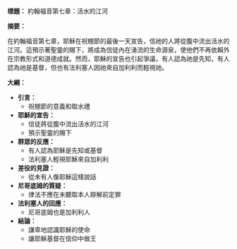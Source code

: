 **標題：** 約翰福音第七章：活水的江河

**摘要：**

在約翰福音第七章，耶穌在祝棚節的最後一天宣告，信祂的人將從腹中流出活水的江河。這預示著聖靈的賜下，將成為信徒內在湧流的生命源泉，使他們不再依賴外在宗教形式和道德成就。然而，耶穌的宣告也引起爭議，有人認為祂是先知，有人認為祂是基督，但也有法利塞人因祂來自加利利而輕視祂。

**大綱：**

* **引言：**
    * 祝棚節的意義和取水禮
* **耶穌的宣告：**
    * 信徒將從腹中流出活水的江河
    * 預示聖靈的賜下
* **群眾的反應：**
    * 有人認為耶穌是先知或基督
    * 法利塞人輕視耶穌來自加利利
* **差役的見證：**
    * 從未有人像耶穌這樣說話
* **尼哥底姆的質疑：**
    * 律法不應在未聽取本人辯解前定罪
* **法利塞人的回應：**
    * 尼哥底姆也是加利利人
* **結論：**
    * 謙卑地認識耶穌的使命
    * 讓耶穌基督在信仰中做王